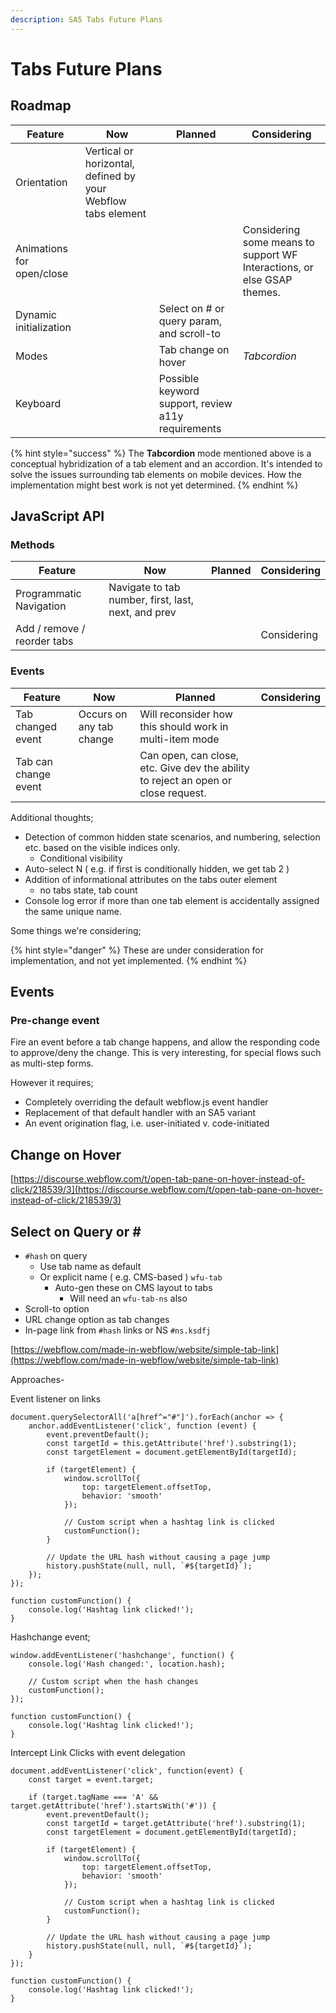 ```yaml
---
description: SA5 Tabs Future Plans
---
```


# Tabs Future Plans



## Roadmap&#x20;

| Feature                   | Now                                                           | Planned                                             | Considering                                                              |
| ------------------------- | ------------------------------------------------------------- | --------------------------------------------------- | ------------------------------------------------------------------------ |
| Orientation               | Vertical or horizontal, defined by your Webflow tabs element  |                                                     |                                                                          |
| Animations for open/close |                                                               |                                                     | Considering some means to support WF Interactions, or else GSAP themes.  |
| Dynamic initialization    |                                                               | Select on # or query param, and scroll-to           |                                                                          |
| Modes                     |                                                               | Tab change on hover                                 | _Tabcordion_                                                             |
| Keyboard                  |                                                               | Possible keyword support, review a11y requirements  |                                                                          |

{% hint style="success" %}
The **Tabcordion** mode mentioned above is a conceptual hybridization of a tab element and an accordion.  It's intended to solve the issues surrounding tab elements on mobile devices.  How the implementation might best work is not yet determined.&#x20;
{% endhint %}

## JavaScript API

### Methods&#x20;

| Feature                     | Now                                                 | Planned | Considering |
| --------------------------- | --------------------------------------------------- | ------- | ----------- |
| Programmatic Navigation     | Navigate to tab number, first, last, next, and prev |         |             |
| Add / remove / reorder tabs |                                                     |         | Considering |

### Events

| Feature              | Now                      | Planned                                                                              | Considering |
| -------------------- | ------------------------ | ------------------------------------------------------------------------------------ | ----------- |
| Tab changed event    | Occurs on any tab change | Will reconsider how this should work in multi-item mode                              |             |
| Tab can change event |                          | Can open, can close, etc.  Give dev the ability to reject an open or close request.  |             |







Additional thoughts;&#x20;

* Detection of common hidden state scenarios, and numbering, selection etc. based on the visible indices only.&#x20;
  * Conditional visibility
* Auto-select N ( e.g. if first is conditionally hidden, we get tab 2 )&#x20;
* Addition of informational attributes on the tabs outer element
  * no tabs state, tab count&#x20;
* Console log error if more than one tab element is accidentally assigned the same unique name.&#x20;

Some things we're considering;&#x20;

{% hint style="danger" %}
These are under consideration for implementation, and not yet implemented.&#x20;
{% endhint %}

## Events <a href="#getting-started-nocode" id="getting-started-nocode"></a>

### Pre-change event

Fire an event before a tab change happens, and allow the responding code to approve/deny the change. This is very interesting, for special flows such as multi-step forms.&#x20;

However it requires;

* Completely overriding the default webflow.js event handler
* Replacement of that default handler with an SA5 variant&#x20;
* An event origination flag, i.e. user-initiated v. code-initiated&#x20;

## Change on Hover <a href="#getting-started-nocode" id="getting-started-nocode"></a>

[https://discourse.webflow.com/t/open-tab-pane-on-hover-instead-of-click/218539/3](https://discourse.webflow.com/t/open-tab-pane-on-hover-instead-of-click/218539/3)

## Select on Query or #&#x20;

* `#hash` on query
  * Use tab name as default
  * Or explicit name ( e.g. CMS-based ) `wfu-tab`
    * Auto-gen these on CMS layout to tabs
      * Will need an `wfu-tab-ns` also&#x20;
* Scroll-to option
* URL change option as tab changes
* In-page link from `#hash` links or NS `#ns.ksdfj`&#x20;



[https://webflow.com/made-in-webflow/website/simple-tab-link](https://webflow.com/made-in-webflow/website/simple-tab-link)

Approaches-

Event listener on links

```
document.querySelectorAll('a[href^="#"]').forEach(anchor => {
    anchor.addEventListener('click', function (event) {
        event.preventDefault();
        const targetId = this.getAttribute('href').substring(1);
        const targetElement = document.getElementById(targetId);

        if (targetElement) {
            window.scrollTo({
                top: targetElement.offsetTop,
                behavior: 'smooth'
            });
            
            // Custom script when a hashtag link is clicked
            customFunction();
        }

        // Update the URL hash without causing a page jump
        history.pushState(null, null, `#${targetId}`);
    });
});

function customFunction() {
    console.log('Hashtag link clicked!');
}

```

Hashchange event;

```
window.addEventListener('hashchange', function() {
    console.log('Hash changed:', location.hash);

    // Custom script when the hash changes
    customFunction();
});

function customFunction() {
    console.log('Hashtag link clicked!');
}

```

Intercept Link Clicks with event delegation

```
document.addEventListener('click', function(event) {
    const target = event.target;

    if (target.tagName === 'A' && target.getAttribute('href').startsWith('#')) {
        event.preventDefault();
        const targetId = target.getAttribute('href').substring(1);
        const targetElement = document.getElementById(targetId);

        if (targetElement) {
            window.scrollTo({
                top: targetElement.offsetTop,
                behavior: 'smooth'
            });

            // Custom script when a hashtag link is clicked
            customFunction();
        }

        // Update the URL hash without causing a page jump
        history.pushState(null, null, `#${targetId}`);
    }
});

function customFunction() {
    console.log('Hashtag link clicked!');
}

```





